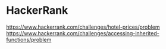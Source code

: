 # HackerRank

https://www.hackerrank.com/challenges/hotel-prices/problem
https://www.hackerrank.com/challenges/accessing-inherited-functions/problem   
